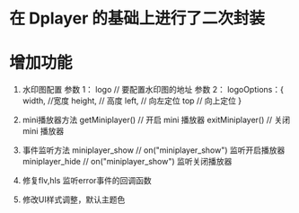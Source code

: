 # 在 Dplayer 的基础上进行了二次封装

# 增加功能

1. 水印图配置
   参数 1： logo // 要配置水印图的地址
   参数 2： logoOptions：{
   width, //宽度
   height, // 高度
   left, // 向左定位
   top // 向上定位
   }

2. mini播放器方法
   getMiniplayer() // 开启 mini 播放器
   exitMiniplayer() // 关闭 mini 播放器

3. 事件监听方法
   miniplayer_show    // on("miniplayer_show")  监听开启播放器
   miniplayer_hide    // on("miniplayer_show")  监听关闭播放器

4. 修复flv,hls 监听error事件的回调函数
5. 修改UI样式调整，默认主题色   
